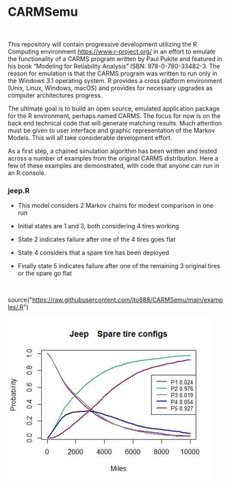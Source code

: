 CARMSemu
========

 

This repository will contain progressive development utilizing the R Computing
environment https://www.r-project.org/ in an effort to emulate the functionality
of a CARMS program written by Paul Pukite and featured in his book “Modeling for
Reliability Analysis” ISBN: 978-0-780-33482-3. The reason for emulation is that
the CARMS program was written to run only in the Windows 3.1 operating system. R
provides a cross platform environment (Unix, Linux, Windows, macOS) and provides
for necessary upgrades as computer architectures progress.

The ultimate goal is to build an open source, emulated application package for
the R environment, perhaps named CARMS. The focus for now is on the back end
technical code that will generate matching results. Much attention must be given
to user interface and graphic representation of the Markov Models. This will all
take considerable development effort.

As a first step, a chained simulation algorithm has been written and tested
across a number of examples from the original CARMS distribution. Here a few of
these examples are demonstrated, with code that anyone can run in an R console.

### jeep.R

-   This model considers 2 Markov chains for modest comparison in one run

-   Initial states are 1 and 3, both considering 4 tires working				

-   State 2 indicates failure after one of the 4 tires goes flat				

-   State 4 considers that a spare tire has been deployed				

-   Finally state 5 indicates failure after one of the remaining 3 original
    tires or the spare go flat

 

	

source("https://raw.githubusercontent.com/jto888/CARMSemu/main/examples/.R")	

![](images/jeep.jpeg)
